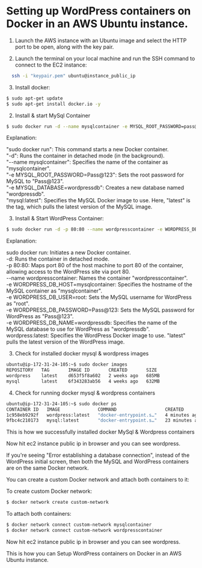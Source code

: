 # Setting up WordPress containers on Docker in an AWS Ubuntu instance.

1. Launch the AWS instance with an Ubuntu image and select the HTTP port to be open, along with the key pair.

2. Launch the terminal on your local machine and run the SSH command to connect to the EC2 instance:
```bash
  ssh -i "keypair.pem" ubuntu@instance_public_ip
```

3. Install docker: 
```bash
$ sudo apt-get update
$ sudo apt-get install docker.io -y
```
2. Install & start MySql Container
```bash
$ sudo docker run -d --name mysqlcontainer -e MYSQL_ROOT_PASSWORD=pass@123 -e MYSQL_DATABASE=wordpressdb mysql:latest
```
Explanation:

"sudo docker run": This command starts a new Docker container.  
"-d": Runs the container in detached mode (in the background).  
"--name mysqlcontainer": Specifies the name of the container as "mysqlcontainer".  
"-e MYSQL_ROOT_PASSWORD=Pass@123": Sets the root password for MySQL to "Pass@123".  
"-e MYSQL_DATABASE=wordpressdb": Creates a new database named "wordpressdb".  
"mysql:latest": Specifies the MySQL Docker image to use. Here, "latest" is the tag, which pulls the latest version of the MySQL image.

3. Install & Start WordPress Container:
```bash
$ sudo docker run -d -p 80:80 --name wordpresscontainer -e WORDPRESS_DB_HOST=mysqlcontainer -e WORDPRESS_DB_USER=root -e WORDPRESS_DB_PASSWORD=pass@123 -e WORDPRESS_DB_NAME=wordpressdb wordpress:latest
```
Explanation:

sudo docker run: Initiates a new Docker container.  
-d: Runs the container in detached mode.  
-p 80:80: Maps port 80 of the host machine to port 80 of the container, allowing access to the WordPress site via port 80.  
--name wordpresscontainer: Names the container "wordpresscontainer".  
-e WORDPRESS_DB_HOST=mysqlcontainer: Specifies the hostname of the MySQL container as "mysqlcontainer".  
-e WORDPRESS_DB_USER=root: Sets the MySQL username for WordPress as "root".  
-e WORDPRESS_DB_PASSWORD=Pass@123: Sets the MySQL password for WordPress as "Pass@123".  
-e WORDPRESS_DB_NAME=wordpressdb: Specifies the name of the MySQL database to use for WordPress as "wordpressdb".  
wordpress:latest: Specifies the WordPress Docker image to use. "latest" pulls the latest version of the WordPress image.

3. Check for installed docker mysql & wordpress images
```bash
ubuntu@ip-172-31-24-105:~$ sudo docker images
REPOSITORY   TAG       IMAGE ID       CREATED       SIZE
wordpress    latest    d653f5f8a602   2 weeks ago   685MB
mysql        latest    6f343283ab56   4 weeks ago   632MB
```

4. Check for running docker mysql & wordpress containers
```bash
ubuntu@ip-172-31-24-105:~$ sudo docker ps
CONTAINER ID   IMAGE              COMMAND                  CREATED          STATUS          PORTS                               NAMES
1c958eb9292f   wordpress:latest   "docker-entrypoint.s…"   4 minutes ago    Up 4 minutes    0.0.0.0:80->80/tcp, :::80->80/tcp   wordpresscontainer
9fbc4c210173   mysql:latest       "docker-entrypoint.s…"   23 minutes ago   Up 23 minutes   3306/tcp, 33060/tcp                 mysqlcontainer
```

This is how we successfully installed docker MySql & Wordpress containers

Now hit ec2 instance public ip in browser and you can see wordpress.

If you're seeing "Error establishing a database connection", instead of the WordPress initial screen, then both the MySQL and WordPress containers are on the same Docker network. 

You can create a custom Docker network and attach both containers to it:

To create custom Docker network: 
```bash
$ docker network create custom-network
```

To attach both containers:
```bash
$ docker network connect custom-network mysqlcontainer
$ docker network connect custom-network wordpresscontainer
```

Now hit ec2 instance public ip in browser and you can see wordpress.

This is how you can Setup WordPress containers on Docker in an AWS Ubuntu instance.

